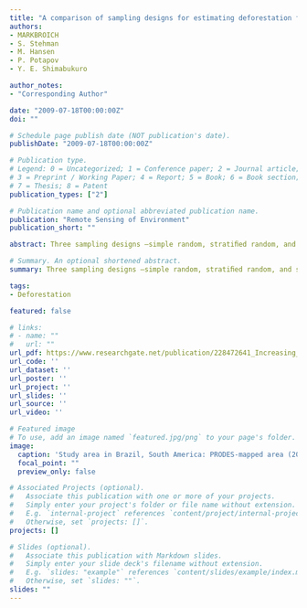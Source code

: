 ```yaml
---
title: "A comparison of sampling designs for estimating deforestation from Landsatimagery: A case study of the Brazilian Legal Amazon"
authors:
- MARKBROICH
- S. Stehman
- M. Hansen
- P. Potapov
- Y. E. Shimabukuro

author_notes:
- "Corresponding Author"

date: "2009-07-18T00:00:00Z"
doi: ""

# Schedule page publish date (NOT publication's date).
publishDate: "2009-07-18T00:00:00Z"

# Publication type.
# Legend: 0 = Uncategorized; 1 = Conference paper; 2 = Journal article;
# 3 = Preprint / Working Paper; 4 = Report; 5 = Book; 6 = Book section;
# 7 = Thesis; 8 = Patent
publication_types: ["2"]

# Publication name and optional abbreviated publication name.
publication: "Remote Sensing of Environment"
publication_short: ""

abstract: Three sampling designs —simple random, stratiﬁed random, and systematic sampling —are compared onthe basis of precision of estimated loss of intact humid tropical forest area in the Brazilian Legal Amazon from 2000 to 2005. MODIS-derived deforestation is used to partition the study area into strata to intensify sampling within forest clearing hotspots. The precision of the estimator of deforestation area for each designis calculated from a population of wall-to-wall PRODES deforestation data available for the study area. Both systematic and stratiﬁed sampling yield smaller standard errors than simple random sampling, and thestratiﬁed design has smaller standard errors than the systematic design at each sample size evaluated. The results of this case study demonstrate the utility of a stratiﬁed design based on MODIS-derived deforestationdata to improve precision of the estimated loss of intact forest area as estimated from sampling Landsat imagery.

# Summary. An optional shortened abstract.
summary: Three sampling designs —simple random, stratiﬁed random, and systematic sampling —are compared onthe basis of precision of estimated loss of intact humid tropical forest area in the Brazilian Legal Amazon from 2000 to 2005. The results of this case study demonstrate the utility of a stratiﬁed design based on MODIS-derived deforestationdata to improve precision of the estimated loss of intact forest area as estimated from sampling Landsat imagery.

tags:
- Deforestation

featured: false

# links:
# - name: ""
#   url: ""
url_pdf: https://www.researchgate.net/publication/228472641_Increasing_the_efficiency_of_forest_clearing_estimation_in_the_Legal_Amazon_using_targeted_sampling
url_code: ''
url_dataset: ''
url_poster: ''
url_project: ''
url_slides: ''
url_source: ''
url_video: ''

# Featured image
# To use, add an image named `featured.jpg/png` to your page's folder. 
image:
  caption: 'Study area in Brazil, South America: PRODES-mapped area (2000–2005) within the humid tropical forest biome in the Brazilian Legal Amazon (BLA). The study area was partitioned into blocks (18.5-km × 18.5-km) that were assigned to four deforestation strata (shown as green, yellow, orange, and red) based on MODIS-derived deforestation.  '
  focal_point: ""
  preview_only: false

# Associated Projects (optional).
#   Associate this publication with one or more of your projects.
#   Simply enter your project's folder or file name without extension.
#   E.g. `internal-project` references `content/project/internal-project/index.md`.
#   Otherwise, set `projects: []`.
projects: []

# Slides (optional).
#   Associate this publication with Markdown slides.
#   Simply enter your slide deck's filename without extension.
#   E.g. `slides: "example"` references `content/slides/example/index.md`.
#   Otherwise, set `slides: ""`.
slides: ""
---
```



